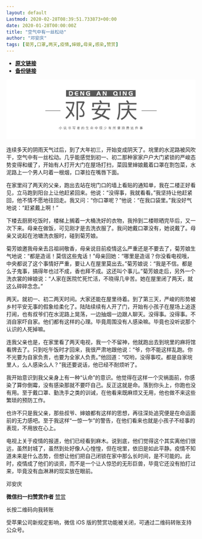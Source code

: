 ```yaml
---
layout: default
Lastmod: 2020-02-28T08:39:51.733873+00:00
date: 2020-01-28T00:00:00Z
title: "空气中有一丝松动"
author: "邓安庆"
tags: [菊芳,口罩,两天,疫情,婶娘,母亲,感染,赞赏]
---
```


* [**原文链接**](http://mp.weixin.qq.com/s?__biz=MzA4MTA1NDU3Ng==&mid=2650647367&idx=1&sn=fbca0124f9fdc7723cbfab7847676ff2&chksm=8793d558b0e45c4e0d02212a936e10acde1ef812d628aebc8e646024650a4250777180f8b4a9#rd)
* [**备份链接**](https://archive.is/QNMww)


![](/images/post/e7f5a439b4fcc64bfef80285a5bc689c.jpg)  

连续多天的阴雨天气过后，到了大年初三，开始变成阴天了。垸里的水泥路被风吹干，空气中有一丝松动。几乎能感觉到初一、初二那种家家户户大门紧锁的严峻态势变得和缓了，开始有人打开大门在屋场打扫，菜园里婶娘戴着口罩在割包菜，水泥路上一个男人叼着一根烟，口罩拉在嘴唇下面。

在家里闷了两天的父亲，跑出去站在垸门口的墙上看贴的通知单，我在二楼正好看见，立马跑到阳台上让他赶紧回来。他说：“没得事，我就看看。”我坚持让他赶紧回，他不情不愿地往回走。我又问：“你口罩呢？”他说：“在我口袋里。”我没好气地说：“赶紧戴上啊！”

下楼去厨房吃饭时，楼梯上搁着一大桶洗好的衣物，我拎到二楼晾晒完毕后，又一次下来。母亲在做饭，可见刚才是去洗衣服了。我问她戴口罩没有，她说戴了。母亲又说起在池塘洗衣服时，碰到菊芳娘。

菊芳娘邀我母亲去吕祖祠敬香，母亲说目前疫情这么严重还是不要去了，菊芳娘生气地说：“都是造谣！莫信这些鬼话！”母亲回她：“哪里是造谣？你没看电视哦，中央都说了这个事情好严重，要让人在屋里莫出去。”菊芳娘说：“我是不信。都是么子鬼事，搞得年也过不成，香也拜不成。这还叫个事儿。”菊芳娘走后，另外一个洗衣裳的婶娘说：“人家在医院忙死忙活，不晓得几辛苦。她在屋里闭了两天，就这么碎碎念念。”

两天。就初一、初二两天时间。大家还能在屋里待着。到了第三天，严峻的形势被乡村平安无事的假象给柔化了。陆陆续续有人开了门，开始有小孩子在屋场上追逐打闹，也有叔爷们在水泥路上晃荡，一边抽烟一边跟人聊天。没得事。没得事。不消自家吓自家。他们都有这样的心理。毕竟周围没有人感染嘛。毕竟也没听说那个认识的人死掉嘛。

连我父亲也是，在家里看了两天电视，我一个不留神，他就跑出去到垸里的麻将馆看牌去了。只到吃午饭时才回来，我很严肃地跟他说：“爷，你不能这样乱跑。你不光要为自家负责，也要为全家人负责。”他回道：“哎哟，没得事哎。都是自家垸里人，么人感染么人？”我还要说话，他已经不耐烦听了。

我开始意识到我父亲身上有一种“认命”的意识。他觉得在这样一个灾祸面前，你感染了算你倒霉，没有感染那就不要吓自己。反正这就是命。落到你头上，你跑也没有用。至于戴口罩、勤洗手之类的训诫，在他看来既麻烦又无用，他也做不来这些繁琐的预防工作。

也许不只是我父亲，那些叔爷、婶娘都有这样的思想，再往深处追究便是在命运面前的无力感吧。至于我这样“一惊一乍”的警告，在他们看来也就是小孩子不经事的表现，不用放在心上。

电视上关于疫情的报道，他们已经看到麻木。说到底，他们觉得这个其实离他们很远，虽然封城了，虽然到处好像人心惶惶，但在垸里，依旧是如此平静。疫情不知道未来是什么态势，但想让他们把自己闭锁在家中那么长时间，是不可能的。此时，疫情成了他们的谈资，而不是一个让人惊恐的无形巨兽，毕竟它还没有拍打过来，毕竟没有血淋淋的现实放在眼前。

邓安庆

 **微信扫一扫赞赏作者** [赞赏](##)

长按二维码向我转账

受苹果公司新规定影响，微信 iOS 版的赞赏功能被关闭，可通过二维码转账支持公众号。

